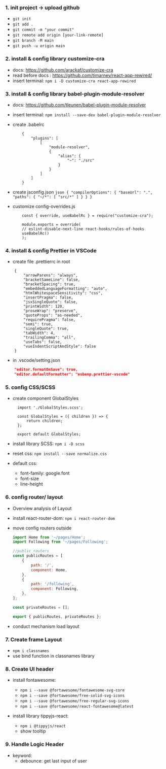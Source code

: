 ### 1. init project -> upload github

-   `git init`
-   `git add .`
-   `git commit -m "your commit"`
-   `git remote add origin [your-link-remote]`
-   `git branch -M main`
-   `git push -u origin main`

### 2. install & config library customize-cra

-   docs: https://github.com/arackaf/customize-cra
-   read before docs : https://github.com/timarney/react-app-rewired/
-   insert terminal: `npm i -D customize-cra react-app-rewired `

### 3. install & config library babel-plugin-module-resolver

-   docs: https://github.com/tleunen/babel-plugin-module-resolver
-   insert terminal: `npm install --save-dev babel-plugin-module-resolver`
-   create .babelrc

    ```babelrc
        {
            "plugins": [
                [
                    "module-resolver",
                    {
                        "alias": {
                            "~": "./src"
                        }
                    }
                ]
            ]
        }
    ```

-   create jsconfig.json
    `json { "compilerOptions": { "baseUrl": ".", "paths": { "~/*": [ "src/*" ] } } } `

-   customize config-overrides.js

    ```JS
        const { override, useBabelRc } = require("customize-cra");

        module.exports = override(
        // eslint-disable-next-line react-hooks/rules-of-hooks
        useBabelRc()
        );
    ```

### 4. install & config Prettier in VSCode

-   create file .prettierrc in root

```
    {
        "arrowParens": "always",
        "bracketSameLine": false,
        "bracketSpacing": true,
        "embeddedLanguageFormatting": "auto",
        "htmlWhitespaceSensitivity": "css",
        "insertPragma": false,
        "jsxSingleQuote": false,
        "printWidth": 120,
        "proseWrap": "preserve",
        "quoteProps": "as-needed",
        "requirePragma": false,
        "semi": true,
        "singleQuote": true,
        "tabWidth": 4,
        "trailingComma": "all",
        "useTabs": false,
        "vueIndentScriptAndStyle": false
    }
```

-   in .vscode/setting.json

```json
    "editor.formatOnSave": true,
    "editor.defaultFormatter": "esbenp.prettier-vscode"
```

### 5. config CSS/SCSS

-   create component GlobalStyles

    ```JSX
      import './GlobalStyles.scss';

      const GlobalStyles = ({ children }) => {
          return children;
      };

      export default GlobalStyles;
    ```

-   install library SCSS: `npm i -D scss`
-   reset css: `npm install --save normalize.css`
-   default css:
    -   font-family: google.font
    -   font-size
    -   line-height

### 6. config router/ layout

-   Overview analysis of Layout
-   install react-router-dom: `npm i react-router-dom`
-   move config routers outside

    ```js
    import Home from '~/pages/Home';
    import Following from '~/pages/Following';

    //public routers
    const publicRoutes = [
        {
            path: '/',
            component: Home,
        },
        {
            path: '/following',
            component: Following,
        },
    ];

    const privateRoutes = [];

    export { publicRoutes, privateRoutes };
    ```

-   conduct mechanism load layout

### 7. Create frame Layout

-   `npm i classnames`
-   use bind function in classnames library

### 8. Create UI header

-   install fontawesome:

    -   `npm i --save @fortawesome/fontawesome-svg-core`
    -   `npm i --save @fortawesome/free-solid-svg-icons`
    -   `npm i --save @fortawesome/free-regular-svg-icons`
    -   `npm i --save @fortawesome/react-fontawesome@latest`

-   install library tippyjs-react:
    -   `npm i @tippyjs/react`
    -   show tooltip

### 9. Handle Logic Header

-   keyword:
    -   debounce: get last input of user
